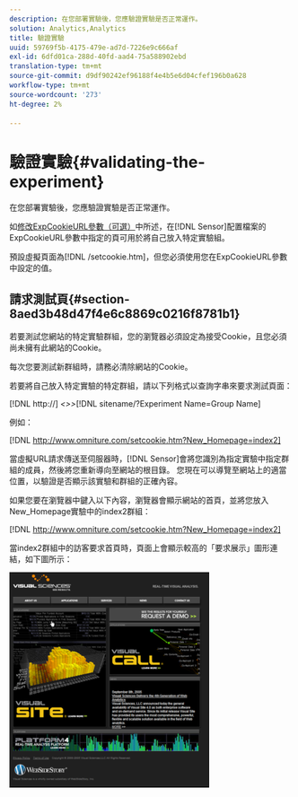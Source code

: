 ```yaml
---
description: 在您部署實驗後，您應驗證實驗是否正常運作。
solution: Analytics,Analytics
title: 驗證實驗
uuid: 59769f5b-4175-479e-ad7d-7226e9c666af
exl-id: 6dfd01ca-288d-40fd-aad4-75a588902ebd
translation-type: tm+mt
source-git-commit: d9df90242ef96188f4e4b5e6d04cfef196b0a628
workflow-type: tm+mt
source-wordcount: '273'
ht-degree: 2%

---
```


# 驗證實驗{#validating-the-experiment}

在您部署實驗後，您應驗證實驗是否正常運作。

如[修改ExpCookieURL參數（可選）](../../home/c-undst-ctrld-exp/t-en-ctrld-exp/c-mod-expckurl-prm.md#concept-215bf86bab4e4ec0b0cc803ec48a8fcf)中所述，在[!DNL Sensor]配置檔案的ExpCookieURL參數中指定的頁可用於將自己放入特定實驗組。

預設虛擬頁面為[!DNL /setcookie.htm]，但您必須使用您在ExpCookieURL參數中設定的值。

## 請求測試頁{#section-8aed3b48d47f4e6c8869c0216f8781b1}

若要測試您網站的特定實驗群組，您的瀏覽器必須設定為接受Cookie，且您必須尚未擁有此網站的Cookie。

每次您要測試新群組時，請務必清除網站的Cookie。

若要將自己放入特定實驗的特定群組，請以下列格式以查詢字串來要求測試頁面：

[!DNL http://] *&lt;>>*[!DNL sitename/?Experiment Name=Group Name]

例如：

[!DNL http://www.omniture.com/setcookie.htm?New_Homepage=index2]

當虛擬URL請求傳送至伺服器時，[!DNL Sensor]會將您識別為指定實驗中指定群組的成員，然後將您重新導向至網站的根目錄。 您現在可以導覽至網站上的適當位置，以驗證是否顯示該實驗和群組的正確內容。

如果您要在瀏覽器中鍵入以下內容，瀏覽器會顯示網站的首頁，並將您放入New_Homepage實驗中的index2群組：

[!DNL http://www.omniture.com/setcookie.htm?New_Homepage=index2]

當index2群組中的訪客要求首頁時，頁面上會顯示較高的「要求展示」圖形連結，如下圖所示：

![](assets/TestPage.png)
